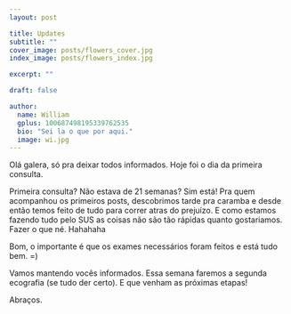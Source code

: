 ```yaml
---
layout: post

title: Updates
subtitle: ""
cover_image: posts/flowers_cover.jpg
index_image: posts/flowers_index.jpg

excerpt: ""

draft: false

author:
  name: William
  gplus: 100687498195339762535 
  bio: "Sei la o que por aqui."
  image: wi.jpg
---
```


Olá galera, só pra deixar todos informados. Hoje foi o dia da primeira consulta.

Primeira consulta? Não estava de 21 semanas? Sim está! Pra quem acompanhou os primeiros posts, descobrimos tarde pra caramba e desde então temos feito de tudo para correr atras do prejuízo. E como estamos fazendo tudo pelo SUS as coisas não são tão rápidas quanto gostariamos. Fazer o que né. Hahahaha

Bom, o importante é que os exames necessários foram feitos e está tudo bem. =)

Vamos mantendo vocês informados. Essa semana faremos a segunda ecografia (se tudo der certo). E que venham as próximas etapas!

Abraços.